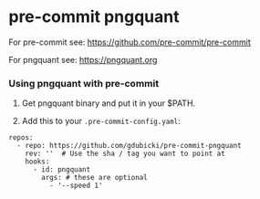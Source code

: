 pre-commit pngquant
===================

For pre-commit see: https://github.com/pre-commit/pre-commit

For pngquant see: https://pngquant.org

### Using pngquant with pre-commit

1. Get pngquant binary and put it in your $PATH.

2. Add this to your `.pre-commit-config.yaml`:

```
repos:
  - repo: https://github.com/gdubicki/pre-commit-pngquant
    rev: ''  # Use the sha / tag you want to point at
    hooks:
      - id: pngquant
        args: # these are optional
          - '--speed 1'
```
